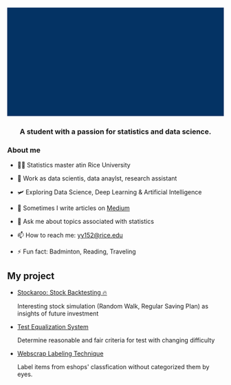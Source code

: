 

<!-- comes from msgif -->
<p align="center"><img src="https://github.com/OuOLeaf/OuOLeaf/blob/main/readme-gif/introduction.gif?raw=true"></p>

<h3 align="center"> A student with a passion for statistics and data science. </h3>

### About me

- 👨‍💻 Statistics master atin Rice University

- 🔭 Work as data scientis, data anaylst, research assistant

- 🛩️ Exploring Data Science, Deep Learning & Artificial Intelligence 

- 📝 Sometimes I write articles on [Medium](https://medium.com/@blackteapanda)

- 💬 Ask me about topics associated with statistics

- 📫 How to reach me: yy152@rice.edu

- ⚡ Fun fact: Badminton, Reading, Traveling 

## My project
 - [Stockaroo: Stock Backtesting 🔥](https://stockaroo-web.streamlit.app/)

   Interesting stock simulation (Random Walk, Regular Saving Plan) as insights of future investment
   
 - [Test Equalization System](https://github.com/OuOLeaf/Test-Equalization)

   Determine reasonable and fair criteria for test with changing difficulty
   
 - [Webscrap Labeling Technique](https://github.com/OuOLeaf/2-Miilion-Invoice-Data-Analysis)

   Label items from eshops' classfication without categorized them by eyes.
